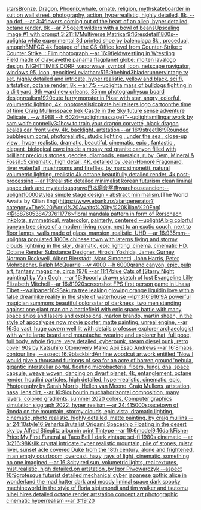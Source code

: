 [stars](https://www.ebank.nz/aiartgenerator?category=stars)[Bronze, Dragon, Phoenix,whale, ornate, religion, myth](https://www.ebank.nz/aiartgenerator?category=Bronze%2C%20Dragon%2C%20Phoenix%2Cwhale%2C%20ornate%2C%20religion%2C%20myth)[skateboarder in suit on wall street, photography, action, hyperrealistic, highly detailed, 8k, --no dof, --ar 3:4](https://www.ebank.nz/aiartgenerator?category=skateboarder%20in%20suit%20on%20wall%20street%2C%20photography%2C%20action%2C%20hyperrealistic%2C%20highly%20detailed%2C%208k%2C%20--no%20dof%2C%20--ar%203%3A4)[flowers coming out of the heart of an alien, hyper detailed, octane render, 8k --ar 7:5](https://www.ebank.nz/aiartgenerator?category=flowers%20coming%20out%20of%20the%20heart%20of%20an%20alien%2C%20hyper%20detailed%2C%20octane%20render%2C%208k%20--ar%207%3A5)[geert wilders with a bowl of beans](https://www.ebank.nz/aiartgenerator?category=geert%20wilders%20with%20a%20bowl%20of%20beans)[Upscaling image #1 with prompt ](https://www.ebank.nz/aiartgenerator?category=Upscaling%20image%20%231%20with%20prompt%20)[3:2](https://www.ebank.nz/aiartgenerator?category=3%3A2)[11:17](https://www.ebank.nz/aiartgenerator?category=11%3A17)[Multiverse Matrix](https://www.ebank.nz/aiartgenerator?category=Multiverse%20Matrix)[ar9:16](https://www.ebank.nz/aiartgenerator?category=ar9%3A16)[res](https://www.ebank.nz/aiartgenerator?category=res)[detail](https://www.ebank.nz/aiartgenerator?category=detail)[1800s](https://www.ebank.nz/aiartgenerator?category=1800s)[--uplight](https://www.ebank.nz/aiartgenerator?category=--uplight)[a white experimental 3d printed shoe by balenciaga 8k , procedual, amoprh](https://www.ebank.nz/aiartgenerator?category=a%20white%20experimental%203d%20printed%20shoe%20by%20balenciaga%208k%20%2C%20procedual%2C%20amoprh)[BMPCC 4k  footage of the CS_Office level from Counter-Strike :: Counter Strike :: Film photograph --ar 16:9](https://www.ebank.nz/aiartgenerator?category=BMPCC%204k%20%20footage%20of%20the%20CS_Office%20level%20from%20Counter-Strike%20%3A%3A%20Counter%20Strike%20%3A%3A%20Film%20photograph%20--ar%2016%3A9)[field](https://www.ebank.nz/aiartgenerator?category=field)[wrestling in Wrestling Field,made of clay](https://www.ebank.nz/aiartgenerator?category=wrestling%20in%20Wrestling%20Field%2Cmade%20of%20clay)[cave](https://www.ebank.nz/aiartgenerator?category=cave)[the panama flag](https://www.ebank.nz/aiartgenerator?category=the%20panama%20flag)[planet globe::molten lava](https://www.ebank.nz/aiartgenerator?category=planet%20globe%3A%3Amolten%20lava)[logo design, NIGHTTIMES CORP, vaporwave, symbol, icon, netscape navigator, windows 95, icon, geocities](https://www.ebank.nz/aiartgenerator?category=logo%20design%2C%20NIGHTTIMES%20CORP%2C%20vaporwave%2C%20symbol%2C%20icon%2C%20netscape%20navigator%2C%20windows%2095%2C%20icon%2C%20geocities)[Leviathan:5](https://www.ebank.nz/aiartgenerator?category=Leviathan%3A5)[16:9](https://www.ebank.nz/aiartgenerator?category=16%3A9)[behind](https://www.ebank.nz/aiartgenerator?category=behind)[3](https://www.ebank.nz/aiartgenerator?category=3)[bladerunner](https://www.ebank.nz/aiartgenerator?category=bladerunner)[vintage tv set, highly detailed and intricate, hyper realistic, yellow and black, sci fi, artstation, octane render, 8k --ar 7:5 --uplight](https://www.ebank.nz/aiartgenerator?category=vintage%20tv%20set%2C%20highly%20detailed%20and%20intricate%2C%20hyper%20realistic%2C%20yellow%20and%20black%2C%20sci%20fi%2C%20artstation%2C%20octane%20render%2C%208k%20--ar%207%3A5%20--uplight)[a mass of bulldogs fighting in a dirt yard, 9th ward new orleans, 35mm photography](https://www.ebank.nz/aiartgenerator?category=a%20mass%20of%20bulldogs%20fighting%20in%20a%20dirt%20yard%2C%209th%20ward%20new%20orleans%2C%2035mm%20photography)[sup board design](https://www.ebank.nz/aiartgenerator?category=sup%20board%20design)[realism](https://www.ebank.nz/aiartgenerator?category=realism)[1920](https://www.ebank.nz/aiartgenerator?category=1920)[cute furry monster in Pixar with star, angry, colorful, volumetric lighting, 4k, photorealistic](https://www.ebank.nz/aiartgenerator?category=cute%20furry%20monster%20in%20Pixar%20with%20star%2C%20angry%2C%20colorful%2C%20volumetric%20lighting%2C%204k%2C%20photorealistic)[pirate hellraisers logo cartoon](https://www.ebank.nz/aiartgenerator?category=pirate%20hellraisers%20logo%20cartoon)[the time of time Craig Mullins](https://www.ebank.nz/aiartgenerator?category=the%20time%20of%20time%20Craig%20Mullins)[space trek Castle in the Sky future sense adventure  Delicate  . --w 8988 --h 6024](https://www.ebank.nz/aiartgenerator?category=space%20trek%20Castle%20in%20the%20Sky%20future%20sense%20adventure%20%20Delicate%20%20.%20--w%208988%20--h%206024)[--uplight](https://www.ebank.nz/aiartgenerator?category=--uplight)[massage?"](https://www.ebank.nz/aiartgenerator?category=massage%3F%22)[--uplight](https://www.ebank.nz/aiartgenerator?category=--uplight)[smiling](https://www.ebank.nz/aiartgenerator?category=smiling)[artwork by sam wolfe connelly](https://www.ebank.nz/aiartgenerator?category=artwork%20by%20sam%20wolfe%20connelly)[3:1](https://www.ebank.nz/aiartgenerator?category=3%3A1)[how to train your dragon corvette, black dragon scales car, front view, 4k, backlight, artstation --ar 16:9](https://www.ebank.nz/aiartgenerator?category=how%20to%20train%20your%20dragon%20corvette%2C%20black%20dragon%20scales%20car%2C%20front%20view%2C%204k%2C%20backlight%2C%20artstation%20--ar%2016%3A9)[street](https://www.ebank.nz/aiartgenerator?category=street)[16:9](https://www.ebank.nz/aiartgenerator?category=16%3A9)[Rounded bubblegum coral, photorealistic, studio lighting , under the sea , close-up view , hyper realistic, dramatic, beautiful, cinematic, epic , fantastic , elegant, biological,](https://www.ebank.nz/aiartgenerator?category=Rounded%20bubblegum%20coral%2C%20photorealistic%2C%20studio%20lighting%20%2C%20under%20the%20sea%20%2C%20close-up%20view%20%2C%20hyper%20realistic%2C%20dramatic%2C%20beautiful%2C%20cinematic%2C%20epic%20%2C%20fantastic%20%2C%20elegant%2C%20biological%2C)[cave inside a mossy red granite canyon filled with brilliant precious stones, geodes, diamonds, emeralds, ruby, Gem, Mineral & Fossil::5 cinematic, high detail, 4K, detailed by Jean-Honoré Fragonard, river waterfall, mushrooms and fireflies, by marc simonetti, natural volumetric lighting, realistic 4k octane beautifully detailed render, 4k post-processing --ar 1:3](https://www.ebank.nz/aiartgenerator?category=cave%20inside%20a%20mossy%20red%20granite%20canyon%20filled%20with%20brilliant%20precious%20stones%2C%20geodes%2C%20diamonds%2C%20emeralds%2C%20ruby%2C%20Gem%2C%20Mineral%20%26%20Fossil%3A%3A5%20cinematic%2C%20high%20detail%2C%204K%2C%20detailed%20by%20Jean-Honor%C3%A9%20Fragonard%2C%20river%20waterfall%2C%20mushrooms%20and%20fireflies%2C%20by%20marc%20simonetti%2C%20natural%20volumetric%20lighting%2C%20realistic%204k%20octane%20beautifully%20detailed%20render%2C%204k%20post-processing%20--ar%201%3A3)[realistic detailed minimalist korean futurism clean liminal space dark and mysterious](https://www.ebank.nz/aiartgenerator?category=realistic%20detailed%20minimalist%20korean%20futurism%20clean%20liminal%20space%20dark%20and%20mysterious)[grave](https://www.ebank.nz/aiartgenerator?category=grave)[日本廟會祭典](https://www.ebank.nz/aiartgenerator?category=%E6%97%A5%E6%9C%AC%E5%BB%9F%E6%9C%83%E7%A5%AD%E5%85%B8)[warehouse](https://www.ebank.nz/aiartgenerator?category=warehouse)[ancient](https://www.ebank.nz/aiartgenerator?category=ancient)[--uplight](https://www.ebank.nz/aiartgenerator?category=--uplight)[10000](https://www.ebank.nz/aiartgenerator?category=10000)[style](https://www.ebank.nz/aiartgenerator?category=style)[a simple stage design - abstract minimalism.](https://www.ebank.nz/aiartgenerator?category=a%20simple%20stage%20design%20-%20abstract%20minimalism.)[The World Awaits by Kilian Eng](https://www.ebank.nz/aiartgenerator?category=The%20World%20Awaits%20by%20Kilian%20Eng)[<@!887605384737611776>](https://www.ebank.nz/aiartgenerator?category=%3C%40%21887605384737611776%3E)[floral mandala pattern in form of Rorschach inkblots, symmetrical, watercolor, painterly, centered --uplight](https://www.ebank.nz/aiartgenerator?category=floral%20mandala%20pattern%20in%20form%20of%20Rorschach%20inkblots%2C%20symmetrical%2C%20watercolor%2C%20painterly%2C%20centered%20--uplight)[A big colorful banyan tree since of a modern living room, next to an exotic couch, next to floor lamps, walls made of glass, mansion, realistic, UHD —ar 16:9](https://www.ebank.nz/aiartgenerator?category=A%20big%20colorful%20banyan%20tree%20since%20of%20a%20modern%20living%20room%2C%20next%20to%20an%20exotic%20couch%2C%20next%20to%20floor%20lamps%2C%20walls%20made%20of%20glass%2C%20mansion%2C%20realistic%2C%20UHD%20%E2%80%94ar%2016%3A9)[35mm](https://www.ebank.nz/aiartgenerator?category=35mm)[--uplight](https://www.ebank.nz/aiartgenerator?category=--uplight)[a populated 1800s chinese town with laterns flying and stormy clouds lightning in the sky , dramatic, epic lighting ,cinema, cinematic HD, Octane Render Substance Designer. Hiroshi Yoshida, James Gurney, Norman Rockwell, Albert Bierstadt, Marc Simonetti, John Harris, Peter Mohrbacher, Ralph McQuarrie --w 4000 --h 6000](https://www.ebank.nz/aiartgenerator?category=a%20populated%201800s%20chinese%20town%20with%20laterns%20flying%20and%20stormy%20clouds%20lightning%20in%20the%20sky%20%2C%20dramatic%2C%20epic%20lighting%20%2Ccinema%2C%20cinematic%20HD%2C%20Octane%20Render%20Substance%20Designer.%20Hiroshi%20Yoshida%2C%20James%20Gurney%2C%20Norman%20Rockwell%2C%20Albert%20Bierstadt%2C%20Marc%20Simonetti%2C%20John%20Harris%2C%20Peter%20Mohrbacher%2C%20Ralph%20McQuarrie%20--w%204000%20--h%206000)[grand canyon, epic, pulp art, fantasy magazine, circa 1978 --ar 11:17](https://www.ebank.nz/aiartgenerator?category=grand%20canyon%2C%20epic%2C%20pulp%20art%2C%20fantasy%20magazine%2C%20circa%201978%20--ar%2011%3A17)[blue Cats of [Starry Night painting] by Van Gogh, --ar 16:9](https://www.ebank.nz/aiartgenerator?category=blue%20Cats%20of%20%5BStarry%20Night%20painting%5D%20by%20Van%20Gogh%2C%20--ar%2016%3A9)[poorly drawn sketch of lost Evangeline Lilly Elizabeth Mitchell --ar 16:8](https://www.ebank.nz/aiartgenerator?category=poorly%20drawn%20sketch%20of%20lost%20Evangeline%20Lilly%20Elizabeth%20Mitchell%20--ar%2016%3A8)[1920](https://www.ebank.nz/aiartgenerator?category=1920)[screenshot FPS first person game in Lhasa Tibet --wallpaper](https://www.ebank.nz/aiartgenerator?category=screenshot%20FPS%20first%20person%20game%20in%20Lhasa%20Tibet%20--wallpaper)[16:9](https://www.ebank.nz/aiartgenerator?category=16%3A9)[Sakura tree leaking glowing orange liquid](https://www.ebank.nz/aiartgenerator?category=Sakura%20tree%20leaking%20glowing%20orange%20liquid)[in love with a false dreamlike reality in the style of waterhouse --lp](https://www.ebank.nz/aiartgenerator?category=in%20love%20with%20a%20false%20dreamlike%20reality%20in%20the%20style%20of%20waterhouse%20--lp)[1:3](https://www.ebank.nz/aiartgenerator?category=1%3A3)[16:9](https://www.ebank.nz/aiartgenerator?category=16%3A9)[16:9](https://www.ebank.nz/aiartgenerator?category=16%3A9)[A powerful magician summons beautiful colors](https://www.ebank.nz/aiartgenerator?category=A%20powerful%20magician%20summons%20beautiful%20colors)[star of darkness, two men standing against one giant man on a battlefield with epic space battle with many space ships and lasers and explosions, marlon brando, martin sheen, in the style of apocalypse now movie poster, matte painting, unreal engine, --ar 16:9](https://www.ebank.nz/aiartgenerator?category=star%20of%20darkness%2C%20two%20men%20standing%20against%20one%20giant%20man%20on%20a%20battlefield%20with%20epic%20space%20battle%20with%20many%20space%20ships%20and%20lasers%20and%20explosions%2C%20marlon%20brando%2C%20martin%20sheen%2C%20in%20the%20style%20of%20apocalypse%20now%20movie%20poster%2C%20matte%20painting%2C%20unreal%20engine%2C%20--ar%2016%3A9)[a vast, huge cavern  well lit with details professor explorer archaeologist with white large beard and moustache, wearing and explorer hat, full pose, full body, whole figure, very detailed, cyberpunk, steam diesel punk, retro cover 90s by Katsuhiro Otomovery Maiko Aoji Esao Andrews --ar 16:8](https://www.ebank.nz/aiartgenerator?category=a%20vast%2C%20huge%20cavern%20%20well%20lit%20with%20details%20professor%20explorer%20archaeologist%20with%20white%20large%20beard%20and%20moustache%2C%20wearing%20and%20explorer%20hat%2C%20full%20pose%2C%20full%20body%2C%20whole%20figure%2C%20very%20detailed%2C%20cyberpunk%2C%20steam%20diesel%20punk%2C%20retro%20cover%2090s%20by%20Katsuhiro%20Otomovery%20Maiko%20Aoji%20Esao%20Andrews%20--ar%2016%3A8)[maps, contour line,  --aspect 16:9](https://www.ebank.nz/aiartgenerator?category=maps%2C%20contour%20line%2C%20%20--aspect%2016%3A9)[blackbird](https://www.ebank.nz/aiartgenerator?category=blackbird)[An fine woodcut artwork entitled "Now I would give a thousand furlongs of sea for an acre of barren ground"](https://www.ebank.nz/aiartgenerator?category=An%20fine%20woodcut%20artwork%20entitled%20%22Now%20I%20would%20give%20a%20thousand%20furlongs%20of%20sea%20for%20an%20acre%20of%20barren%20ground%22)[nebula, gigantic interstellar portal, floating microbacteria, fibers, fungi, dna, space capsule, weave woven, dancing on dwarf planet, 4k, entanglement, octane render, houdini particles, high detailed, hyper-realistic, cinematic, epic, Photography by Sarah Morris, Hellen van Meene, Craig Mullens, artstation, nasa, lens dirt, --ar 16:9](https://www.ebank.nz/aiartgenerator?category=nebula%2C%20gigantic%20interstellar%20portal%2C%20floating%20microbacteria%2C%20fibers%2C%20fungi%2C%20dna%2C%20space%20capsule%2C%20weave%20woven%2C%20dancing%20on%20dwarf%20planet%2C%204k%2C%20entanglement%2C%20octane%20render%2C%20houdini%20particles%2C%20high%20detailed%2C%20hyper-realistic%2C%20cinematic%2C%20epic%2C%20Photography%20by%20Sarah%20Morris%2C%20Hellen%20van%20Meene%2C%20Craig%20Mullens%2C%20artstation%2C%20nasa%2C%20lens%20dirt%2C%20--ar%2016%3A9)[louboutin mucha](https://www.ebank.nz/aiartgenerator?category=louboutin%20mucha)[horizontal composition, many layers, colored gradients, summer 2020 colors, Computer graphics simulation siggraph 2022, hyper realism —ar 24:41](https://www.ebank.nz/aiartgenerator?category=horizontal%20composition%2C%20many%20layers%2C%20colored%20gradients%2C%20summer%202020%20colors%2C%20Computer%20graphics%20simulation%20siggraph%202022%2C%20hyper%20realism%20%E2%80%94ar%2024%3A41)[5000](https://www.ebank.nz/aiartgenerator?category=5000)[space](https://www.ebank.nz/aiartgenerator?category=space)[town of Ronda on the mountain, stormy clouds, epic vista, dramatic lighting, cinematic, photo realistic, highly detailed, matte painting, by craig mullins --ar 24:10](https://www.ebank.nz/aiartgenerator?category=town%20of%20Ronda%20on%20the%20mountain%2C%20stormy%20clouds%2C%20epic%20vista%2C%20dramatic%20lighting%2C%20cinematic%2C%20photo%20realistic%2C%20highly%20detailed%2C%20matte%20painting%2C%20by%20craig%20mullins%20--ar%2024%3A10)[style](https://www.ebank.nz/aiartgenerator?category=style)[16:9](https://www.ebank.nz/aiartgenerator?category=16%3A9)[sharks](https://www.ebank.nz/aiartgenerator?category=sharks)[Brutalist Origami Spaceship Floating in the desert sky by Alfred Stieglitz albumin print Tintype --ar 19:6](https://www.ebank.nz/aiartgenerator?category=Brutalist%20Origami%20Spaceship%20Floating%20in%20the%20desert%20sky%20by%20Alfred%20Stieglitz%20albumin%20print%20Tintype%20--ar%2019%3A6)[model](https://www.ebank.nz/aiartgenerator?category=model)[9:16](https://www.ebank.nz/aiartgenerator?category=9%3A16)[dark](https://www.ebank.nz/aiartgenerator?category=dark)[Fisher Price My First Funeral at Taco Bell | dark vintage sci-fi 1980s cinematic --ar 3:2](https://www.ebank.nz/aiartgenerator?category=Fisher%20Price%20My%20First%20Funeral%20at%20Taco%20Bell%20%7C%20dark%20vintage%20sci-fi%201980s%20cinematic%20--ar%203%3A2)[16:9](https://www.ebank.nz/aiartgenerator?category=16%3A9)[8K](https://www.ebank.nz/aiartgenerator?category=8K)[silk crystal intricate hyper realistic mountain, pile of stones, misty river, sunset acle covered Duke from the 18th century, alone and frightened, in an empty courtroom, overcast, hazy, rays of light, cinematic, something no one imagined --ar 16:8](https://www.ebank.nz/aiartgenerator?category=silk%20crystal%20intricate%20hyper%20realistic%20mountain%2C%20pile%20of%20stones%2C%20misty%20river%2C%20sunset%20acle%20covered%20Duke%20from%20the%2018th%20century%2C%20alone%20and%20frightened%2C%20in%20an%20empty%20courtroom%2C%20overcast%2C%20hazy%2C%20rays%20of%20light%2C%20cinematic%2C%20something%20no%20one%20imagined%20--ar%2016%3A8)[city,red sun, volumetric lights, real textures, mist,realistic, high detailed,on artstation ,by Igor Piwowarczyk --aspect 16:9](https://www.ebank.nz/aiartgenerator?category=city%2Cred%20sun%2C%20volumetric%20lights%2C%20real%20textures%2C%20mist%2Crealistic%2C%20high%20detailed%2Con%20artstation%20%2Cby%20Igor%20Piwowarczyk%20--aspect%2016%3A9)[grotesque futurist detailed mechanical cyber japanese gothic alice in wonderland the mad hatter dark and moody liminal space dark spooky machineworld in the style of floria sigismondi and tim walker and tsutomu nihei hires detailed octane render artstation concept art photographic cinematic hyperrealism --ar 3:1](https://www.ebank.nz/aiartgenerator?category=grotesque%20futurist%20detailed%20mechanical%20cyber%20japanese%20gothic%20alice%20in%20wonderland%20the%20mad%20hatter%20dark%20and%20moody%20liminal%20space%20dark%20spooky%20machineworld%20in%20the%20style%20of%20floria%20sigismondi%20and%20tim%20walker%20and%20tsutomu%20nihei%20hires%20detailed%20octane%20render%20artstation%20concept%20art%20photographic%20cinematic%20hyperrealism%20--ar%203%3A1)[9:20](https://www.ebank.nz/aiartgenerator?category=9%3A20)